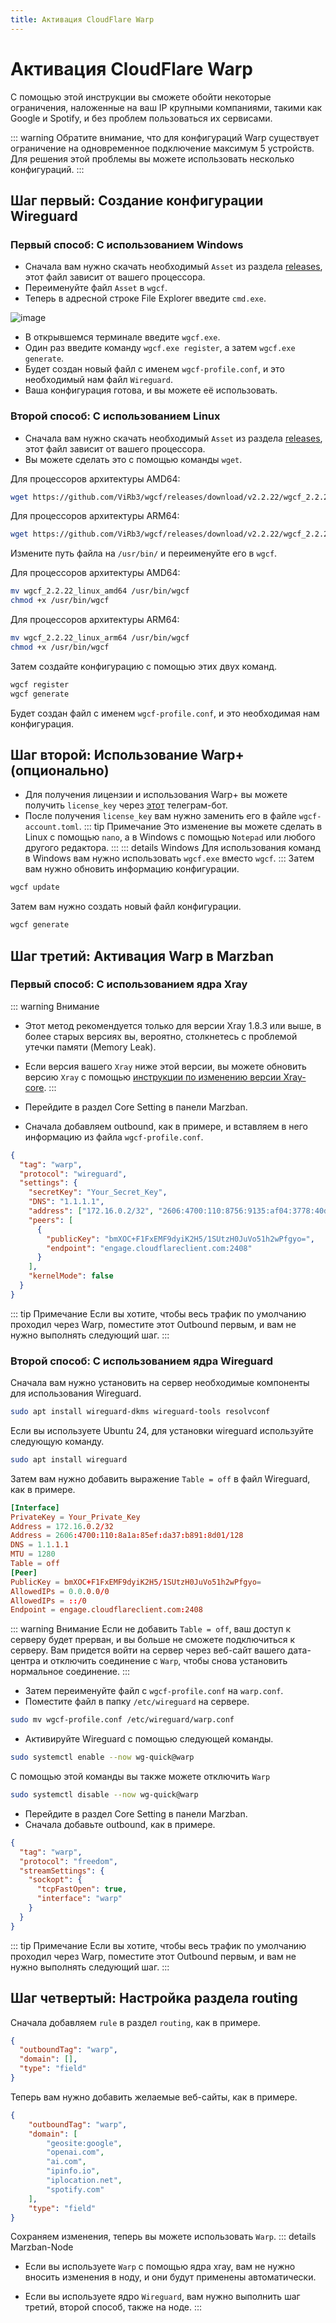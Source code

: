 ```yaml
---
title: Активация CloudFlare Warp
---
```


# Активация CloudFlare Warp

С помощью этой инструкции вы сможете обойти некоторые ограничения, наложенные на ваш IP крупными компаниями, такими как Google и Spotify, и без проблем пользоваться их сервисами.

::: warning
Обратите внимание, что для конфигураций Warp существует ограничение на одновременное подключение максимум 5 устройств. Для решения этой проблемы вы можете использовать несколько конфигураций.
:::

## Шаг первый: Создание конфигурации Wireguard

### Первый способ: С использованием Windows

- Сначала вам нужно скачать необходимый `Asset` из раздела [releases](https://github.com/ViRb3/wgcf/releases), этот файл зависит от вашего процессора.
- Переименуйте файл `Asset` в `wgcf`.
- Теперь в адресной строке File Explorer введите `cmd.exe`.

![image](https://github.com/Gozargah/gozargah.github.io/assets/50927468/fb9f3eae-8390-45a5-a7b3-c50db4aa82a1)

- В открывшемся терминале введите `wgcf.exe`.
- Один раз введите команду `wgcf.exe register`, а затем `wgcf.exe generate`.
- Будет создан новый файл с именем `wgcf-profile.conf`, и это необходимый нам файл `Wireguard`.
- Ваша конфигурация готова, и вы можете её использовать.

### Второй способ: С использованием Linux

- Сначала вам нужно скачать необходимый `Asset` из раздела [releases](https://github.com/ViRb3/wgcf/releases), этот файл зависит от вашего процессора.
- Вы можете сделать это с помощью команды `wget`.

Для процессоров архитектуры AMD64:
```bash
wget https://github.com/ViRb3/wgcf/releases/download/v2.2.22/wgcf_2.2.22_linux_amd64
```
Для процессоров архитектуры ARM64:
```bash
wget https://github.com/ViRb3/wgcf/releases/download/v2.2.22/wgcf_2.2.22_linux_arm64
```
Измените путь файла на `/usr/bin/` и переименуйте его в `wgcf`.

Для процессоров архитектуры AMD64:
```bash
mv wgcf_2.2.22_linux_amd64 /usr/bin/wgcf
chmod +x /usr/bin/wgcf
```
Для процессоров архитектуры ARM64:
```bash
mv wgcf_2.2.22_linux_arm64 /usr/bin/wgcf
chmod +x /usr/bin/wgcf
```
Затем создайте конфигурацию с помощью этих двух команд.
```bash
wgcf register
wgcf generate
```
Будет создан файл с именем `wgcf-profile.conf`, и это необходимая нам конфигурация.

## Шаг второй: Использование Warp+ (опционально)

- Для получения лицензии и использования Warp+ вы можете получить `license_key` через [этот](https://t.me/generatewarpplusbot) телеграм-бот.
- После получения `license_key` вам нужно заменить его в файле `wgcf-account.toml`.
::: tip Примечание
 Это изменение вы можете сделать в Linux с помощью `nano`, а в Windows с помощью `Notepad` или любого другого редактора.
:::
::: details Windows
Для использования команд в Windows вам нужно использовать `wgcf.exe` вместо `wgcf`.
:::
Затем вам нужно обновить информацию конфигурации.
```bash
wgcf update
```
Затем вам нужно создать новый файл конфигурации.
```bash
wgcf generate
```

## Шаг третий: Активация Warp в Marzban

### Первый способ: С использованием ядра Xray

::: warning Внимание
- Этот метод рекомендуется только для версии Xray 1.8.3 или выше, в более старых версиях вы, вероятно, столкнетесь с проблемой утечки памяти (Memory Leak).
- Если версия вашего `Xray` ниже этой версии, вы можете обновить версию `Xray` с помощью [инструкции по изменению версии Xray-core](/examples/change-xray-version).
:::

- Перейдите в раздел Core Setting в панели Marzban.
- Сначала добавляем outbound, как в примере, и вставляем в него информацию из файла `wgcf-profile.conf`.

```json
{
  "tag": "warp",
  "protocol": "wireguard",
  "settings": {
    "secretKey": "Your_Secret_Key",
    "DNS": "1.1.1.1",
    "address": ["172.16.0.2/32", "2606:4700:110:8756:9135:af04:3778:40d9/128"],
    "peers": [
      {
        "publicKey": "bmXOC+F1FxEMF9dyiK2H5/1SUtzH0JuVo51h2wPfgyo=",
        "endpoint": "engage.cloudflareclient.com:2408"
      }
    ],
    "kernelMode": false
  }
}
```

::: tip Примечание
Если вы хотите, чтобы весь трафик по умолчанию проходил через Warp, поместите этот Outbound первым, и вам не нужно выполнять следующий шаг.
:::

### Второй способ: С использованием ядра Wireguard

Сначала вам нужно установить на сервер необходимые компоненты для использования Wireguard.

```bash
sudo apt install wireguard-dkms wireguard-tools resolvconf
```
Если вы используете Ubuntu 24, для установки wireguard используйте следующую команду.
```bash
sudo apt install wireguard
```
Затем вам нужно добавить выражение `Table = off` в файл Wireguard, как в примере.

```conf
[Interface]
PrivateKey = Your_Private_Key
Address = 172.16.0.2/32
Address = 2606:4700:110:8a1a:85ef:da37:b891:8d01/128
DNS = 1.1.1.1
MTU = 1280
Table = off
[Peer]
PublicKey = bmXOC+F1FxEMF9dyiK2H5/1SUtzH0JuVo51h2wPfgyo=
AllowedIPs = 0.0.0.0/0
AllowedIPs = ::/0
Endpoint = engage.cloudflareclient.com:2408
```

::: warning Внимание
Если не добавить `Table = off`, ваш доступ к серверу будет прерван, и вы больше не сможете подключиться к серверу. Вам придется войти на сервер через веб-сайт вашего дата-центра и отключить соединение с `Warp`, чтобы снова установить нормальное соединение.
:::

- Затем переименуйте файл с `wgcf-profile.conf` на `warp.conf`.
- Поместите файл в папку `/etc/wireguard` на сервере.

```bash
sudo mv wgcf-profile.conf /etc/wireguard/warp.conf
```
- Активируйте Wireguard с помощью следующей команды.

```bash
sudo systemctl enable --now wg-quick@warp
```

С помощью этой команды вы также можете отключить `Warp`

```bash
sudo systemctl disable --now wg-quick@warp
```

- Перейдите в раздел Core Setting в панели Marzban.
- Сначала добавьте outbound, как в примере.

```json
{
  "tag": "warp",
  "protocol": "freedom",
  "streamSettings": {
    "sockopt": {
      "tcpFastOpen": true,
      "interface": "warp"
    }
  }
}
```

::: tip Примечание
Если вы хотите, чтобы весь трафик по умолчанию проходил через Warp, поместите этот Outbound первым, и вам не нужно выполнять следующий шаг.
:::

## Шаг четвертый: Настройка раздела routing

Сначала добавляем `rule` в раздел `routing`, как в примере.

```json
{
  "outboundTag": "warp",
  "domain": [],
  "type": "field"
}
```

Теперь вам нужно добавить желаемые веб-сайты, как в примере.

```json
{
    "outboundTag": "warp",
    "domain": [
        "geosite:google",
        "openai.com",
        "ai.com",
        "ipinfo.io",
        "iplocation.net",
        "spotify.com"
    ],
    "type": "field"
}
```

Сохраняем изменения, теперь вы можете использовать `Warp`.
::: details Marzban-Node

- Если вы используете `Warp` с помощью ядра xray, вам не нужно вносить изменения в ноду, и они будут применены автоматически.

- Если вы используете ядро `Wireguard`, вам нужно выполнить шаг третий, второй способ, также на ноде.
  :::
